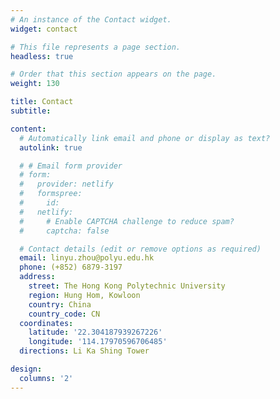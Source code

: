 ```yaml
---
# An instance of the Contact widget.
widget: contact

# This file represents a page section.
headless: true

# Order that this section appears on the page.
weight: 130

title: Contact
subtitle:

content:
  # Automatically link email and phone or display as text?
  autolink: true

  # # Email form provider
  # form:
  #   provider: netlify
  #   formspree:
  #     id:
  #   netlify:
  #     # Enable CAPTCHA challenge to reduce spam?
  #     captcha: false

  # Contact details (edit or remove options as required)
  email: linyu.zhou@polyu.edu.hk 
  phone: (+852) 6879-3197
  address:
    street: The Hong Kong Polytechnic University
    region: Hung Hom, Kowloon
    country: China
    country_code: CN
  coordinates:
    latitude: '22.304187939267226'
    longitude: '114.17970596706485'
  directions: Li Ka Shing Tower

design:
  columns: '2'
---
```

